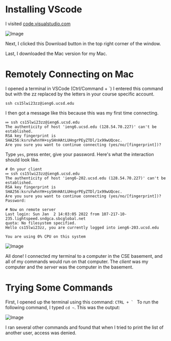 # Installing VScode 
I visited [code.visualstudio.com](https://code.visualstudio.com/)

![Image](https://user-images.githubusercontent.com/57383573/212238996-beeec690-831f-4965-a254-632039eb4e35.png)

Next, I clicked this Download button in the top right corner of the window.

Last, I downloaded the Mac version for my Mac. 

# Remotely Connecting on Mac
I opened a terminal in VSCode (Ctrl/Command + `)
I entered this command but with the zz replaced by the letters in your course specific account. 
```
ssh cs15lwi23zz@ieng6.ucsd.edu
```
I then got a message like this because this was my first time connecting.
```
⤇ ssh cs15lwi23zz@ieng6.ucsd.edu
The authenticity of host 'ieng6.ucsd.edu (128.54.70.227)' can't be established.
RSA key fingerprint is SHA256:ksruYwhnYH+sySHnHAtLUHngrPEyZTDl/1x99wUQcec.
Are you sure you want to continue connecting (yes/no/[fingerprint])? 
```
Type ```yes```, press enter, give your password. Here's what the interaction should look like.
```
# On your client
⤇ ssh cs15lwi23zz@ieng6.ucsd.edu
The authenticity of host 'ieng6-202.ucsd.edu (128.54.70.227)' can't be established.
RSA key fingerprint is SHA256:ksruYwhnYH+sySHnHAtLUHngrPEyZTDl/1x99wUQcec.
Are you sure you want to continue connecting (yes/no/[fingerprint])? 
Password:
```
```
# Now on remote server
Last login: Sun Jan  2 14:03:05 2022 from 107-217-10-235.lightspeed.sndgca.sbcglobal.net
quota: No filesystem specified.
Hello cs15lwi23zz, you are currently logged into ieng6-203.ucsd.edu

You are using 0% CPU on this system
```
![Image](https://user-images.githubusercontent.com/57383573/212238987-8ffa2ab3-799b-4d1a-9122-34fea666d9df.png)

All done! I connected my terminal to a computer in the CSE basement, and all of my commands would run on that computer. The *client* was my computer and the *server* was the computer in the basement.


# Trying Some Commands
First, I opened up the terminal using this command: ```CTRL + ` ```
To run the following command, I typed ```cd ~```. This was the output:

![Image](https://user-images.githubusercontent.com/57383573/212240806-7e7c73b6-026f-4834-97d8-8fb40576a60a.png)

I ran several other commands and found that when I tried to print the list of another user, access was denied.
